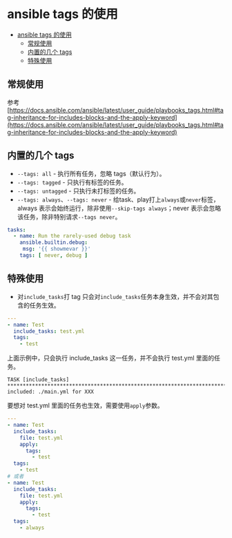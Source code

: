 # ansible tags 的使用
- [ansible tags 的使用](#ansible-tags-的使用)
  - [常规使用](#常规使用)
  - [内置的几个 tags](#内置的几个-tags)
  - [特殊使用](#特殊使用)

## 常规使用
参考 [https://docs.ansible.com/ansible/latest/user_guide/playbooks_tags.html#tag-inheritance-for-includes-blocks-and-the-apply-keyword](https://docs.ansible.com/ansible/latest/user_guide/playbooks_tags.html#tag-inheritance-for-includes-blocks-and-the-apply-keyword)

## 内置的几个 tags
* `--tags: all` - 执行所有任务，忽略 tags（默认行为）。
* `--tags: tagged` - 只执行有标签的任务。
* `--tags: untagged` - 只执行未打标签的任务。
* `--tags: always`、`--tags: never` - 给task、play打上`always`或`never`标签，always 表示会始终运行，除非使用`--skip-tags always`；never 表示会忽略该任务，除非特别请求`--tags never`。
```yml
tasks:
  - name: Run the rarely-used debug task
    ansible.builtin.debug:
     msg: '{{ showmevar }}'
    tags: [ never, debug ]
 ```

## 特殊使用
* 对`include_tasks`打 tag 只会对`include_tasks`任务本身生效，并不会对其包含的任务生效。
```yaml
---
- name: Test
  include_tasks: test.yml
  tags:
    - test
```
上面示例中，只会执行 include_tasks 这一任务，并不会执行 test.yml 里面的任务。
```text
TASK [include_tasks] *********************************************************************************************************************************
included: ./main.yml for XXX
```
要想对 test.yml 里面的任务也生效，需要使用`apply`参数。
```yaml
---
- name: Test
  include_tasks: 
    file: test.yml
    apply:
      tags:
        - test
  tags:
    - test
# 或者
- name: Test
  include_tasks: 
    file: test.yml
    apply:
      tags:
        - test
  tags:
    - always
```
